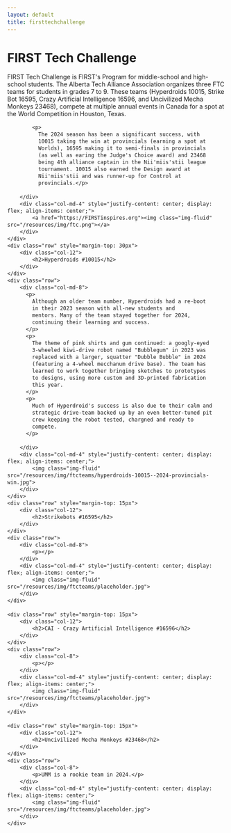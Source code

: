```yaml
---
layout: default
title: firsttechchallenge
---
```

<div class="container-fluid" id="firsttechchallenge">
    <div class="row">
        <div class="col-12" style="margin-top: 40px">
            <h1>FIRST Tech Challenge</h1>
        </div>
    </div>
    <div class="row">
        <div class="col-md-8">
            <p>
              FIRST Tech Challenge is FIRST's Program for
              middle-school and high-school students. The Alberta Tech
              Alliance Association organizes three FTC teams for
              students in grades 7 to 9. These teams (Hyperdroids
              10015, Strike Bot 16595, Crazy Artificial Intelligence
              16596, and Uncivilized Mecha Monkeys 23468), compete at
              multiple annual events in Canada for a spot at the World
              Competition in Houston, Texas.
            </p>

            <p>
              The 2024 season has been a significant success, with
              10015 taking the win at provincials (earning a spot at
              Worlds), 16595 making it to semi-finals in provincials
              (as well as earing the Judge's Choice award) and 23468
              being 4th alliance captain in the Nii'miis'stii league
              tournament. 10015 also earned the Design award at
              Nii'miis'stii and was runner-up for Control at
              provincials.</p>

        </div>
        <div class="col-md-4" style="justify-content: center; display: flex; align-items: center;">
            <a href="https://FIRSTinspires.org"><img class="img-fluid" src="/resources/img/ftc.png"></a>
        </div>
    </div>
    <div class="row" style="margin-top: 30px">
        <div class="col-12">
            <h2>Hyperdroids #10015</h2>
        </div>
    </div>
    <div class="row">
        <div class="col-md-8">
          <p>
            Although an older team number, Hyperdroids had a re-boot
            in their 2023 season with all-new students and
            mentors. Many of the team stayed together for 2024,
            continuing their learning and success.
          </p>
          <p>
            The theme of pink shirts and gum continued: a googly-eyed
            3-wheeled kiwi-drive robot named "Bubblegum" in 2023 was
            replaced with a larger, squatter "Dubble Bubble" in 2024
            (featuring a 4-wheel mecchanum drive base). The team has
            learned to work together bringing sketches to prototypes
            to designs, using more custom and 3D-printed fabrication
            this year.
          </p>
          <p>
            Much of Hyperdroid's success is also due to their calm and
            strategic drive-team backed up by an even better-tuned pit
            crew keeping the robot tested, chargned and ready to
            compete.
          </p>

        </div>
        <div class="col-md-4" style="justify-content: center; display: flex; align-items: center;">
            <img class="img-fluid" src="/resources/img/ftcteams/hyperdroids-10015--2024-provincials-win.jpg">
        </div>
    </div>
    <div class="row" style="margin-top: 15px">
        <div class="col-12">
            <h2>Strikebots #16595</h2>
        </div>
    </div>
    <div class="row">
        <div class="col-md-8">
            <p></p>
        </div>
        <div class="col-md-4" style="justify-content: center; display: flex; align-items: center;">
            <img class="img-fluid" src="/resources/img/ftcteams/placeholder.jpg">
        </div>
    </div>

    <div class="row" style="margin-top: 15px">
        <div class="col-12">
            <h2>CAI - Crazy Artificial Intelligence #16596</h2>
        </div>
    </div>
    <div class="row">
        <div class="col-8">
            <p></p>
        </div>
        <div class="col-md-4" style="justify-content: center; display: flex; align-items: center;">
            <img class="img-fluid" src="/resources/img/ftcteams/placeholder.jpg">
        </div>
    </div>

    <div class="row" style="margin-top: 15px">
        <div class="col-12">
            <h2>Uncivilized Mecha Monkeys #23468</h2>
        </div>
    </div>
    <div class="row">
        <div class="col-8">
            <p>UMM is a rookie team in 2024.</p>
        </div>
        <div class="col-md-4" style="justify-content: center; display: flex; align-items: center;">
            <img class="img-fluid" src="/resources/img/ftcteams/placeholder.jpg">
        </div>
    </div>
</div>
